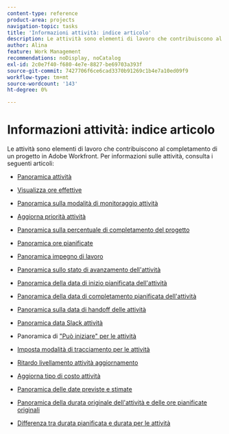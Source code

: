 ```yaml
---
content-type: reference
product-area: projects
navigation-topic: tasks
title: 'Informazioni attività: indice articolo'
description: Le attività sono elementi di lavoro che contribuiscono al completamento di un progetto in Adobe Workfront. Per informazioni sulle attività, consulta i seguenti articoli.
author: Alina
feature: Work Management
recommendations: noDisplay, noCatalog
exl-id: 2c0e7f40-f680-4e7e-8827-be69703a393f
source-git-commit: 7427706f6ce6cad3370b91269c1b4e7a10ed09f9
workflow-type: tm+mt
source-wordcount: '143'
ht-degree: 0%

---
```


# Informazioni attività: indice articolo

<!-- Audited: 5/2025 -->

Le attività sono elementi di lavoro che contribuiscono al completamento di un progetto in Adobe Workfront. Per informazioni sulle attività, consulta i seguenti articoli:

* [Panoramica attività](../../../manage-work/tasks/task-information/tasks-overview.md)
* [Visualizza ore effettive](../../../manage-work/tasks/task-information/actual-hours.md)
* [Panoramica sulla modalità di monitoraggio attività](../../../manage-work/tasks/task-information/task-tracking-mode.md)
* [Aggiorna priorità attività](../../../manage-work/tasks/task-information/task-priority.md)
* [Panoramica sulla percentuale di completamento del progetto](../../../manage-work/tasks/task-information/project-percent-complete.md)
* [Panoramica ore pianificate](../../../manage-work/tasks/task-information/planned-hours.md)
* [Panoramica impegno di lavoro](../../../manage-work/tasks/task-information/work-effort.md)
* [Panoramica sullo stato di avanzamento dell&#39;attività](../../../manage-work/tasks/task-information/task-progress-status.md)
* [Panoramica della data di inizio pianificata dell&#39;attività](../../../manage-work/tasks/task-information/task-planned-start-date.md)
* [Panoramica della data di completamento pianificata dell&#39;attività](../../../manage-work/tasks/task-information/task-planned-completion-date.md)
* [Panoramica sulla data di handoff delle attività](../../../manage-work/tasks/task-information/handoff-task-date.md)
* [Panoramica data Slack attività](../../../manage-work/tasks/task-information/task-slack-date.md)
* Panoramica di [&quot;Può iniziare&quot; per le attività](../../../manage-work/tasks/task-information/can-start-task-overview.md)
* [Imposta modalità di tracciamento per le attività](../../../manage-work/tasks/task-information/set-tracking-mode-for-tasks.md)
* [Ritardo livellamento attività aggiornamento](../../../manage-work/tasks/task-information/task-leveling-delay.md)
* [Aggiorna tipo di costo attività](../../../manage-work/tasks/task-information/update-task-cost-type.md)
* [Panoramica delle date previste e stimate](../../../manage-work/tasks/task-information/differentiate-projected-estimated-dates.md)
* [Panoramica della durata originale dell&#39;attività e delle ore pianificate originali](../../../manage-work/tasks/task-information/task-original-duration-and-original-planned-hours.md)
* [Differenza tra durata pianificata e durata per le attività](../../../manage-work/tasks/task-information/planned-duration-vs-duration-for-tasks.md)

  <!--
  <li><a href="../../../manage-work/tasks/task-information/project-task-issue-dates.md">Overview of project, task, and issue dates</a> </li>
  -->
